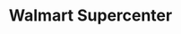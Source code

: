 ---
title: "Walmart Supercenter"
url: /houston/walmart-supercenter-northwest-freeway/
shop: Supermarkt
---